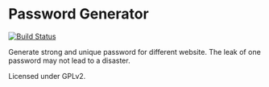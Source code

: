# Password Generator

[![Build Status](https://travis-ci.org/Shunix/PasswordGenerator.svg?branch=master)](https://travis-ci.org/Shunix/PasswordGenerator)

Generate strong and unique password for different website. The leak of one password may not lead to a disaster.

Licensed under GPLv2.